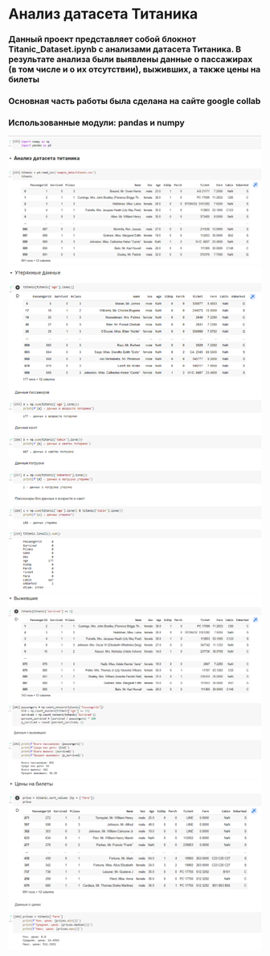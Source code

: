 # Анализ датасета Титаника
### Данный проект представляет собой блокнот Titanic_Dataset.ipynb с анализами датасета Титаника. В результате анализа были выявлены данные о пассажирах (в том числе и о их отсутствии), выживших, а также цены на билеты

### Основная часть работы была сделана на сайте google collab
### Использованные модули: pandas и numpy

![im_1](images_file/im_1.png)
![im_2](images_file/im_2.png)
![im_3](images_file/im_3.png)
![im_4](images_file/im_4.png)
